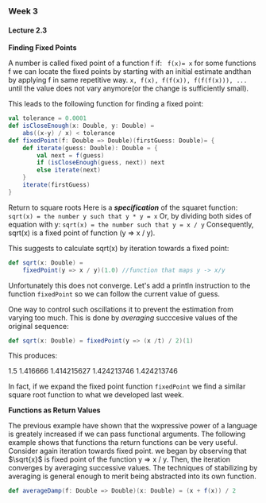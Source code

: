 ### Week 3

#### Lecture 2.3

**Finding Fixed Points**

A number is called fixed point of a function f if:
` f(x)= x`
for some functions f we can locate the fixed points by starting with an initial estimate andthan by applying f in same repetitive way.
`x, f(x), f(f(x)), f(f(f(x))), ...`
until the value does not vary anymore(or the change is sufficiently small).

This leads to the following function for finding a fixed point:

```Scala
val tolerance = 0.0001
def isCloseEnough(x: Double, y: Double) =
    abs((x-y) / x) < tolerance
def fixedPoint(f: Double => Double)(firstGuess: Double)= {
    def iterate(guess: Double): Double = {
        val next = f(guess)
        if (isCloseEnough(guess, next)) next
        else iterate(next)
    }
    iterate(firstGuess)
}
```
Return to square roots
Here is a ***specification*** of the squaret function:
`sqrt(x) = the number y such that y * y = x`
Or, by dividing both sides of equation with y:
`sqrt(x) = the number such that y = x / y`
Consequently, sqrt(x) is a fixed point of function (y => x / y).

This suggests to calculate sqrt(x) by iteration towards a fixed point:
```Scala
def sqrt(x: Double) =
    fixedPoint(y => x / y)(1.0) //function that maps y -> x/y
```
Unfortunately this does not converge.
Let's add a println instruction to the function `fixedPoint` so we can follow the current value of guess.

One way to control such oscillations it to prevent the estimation from varying too much. This is done by *averaging* succcesive values of the original sequence:
```Scala
def sqrt(x: Double) = fixedPoint(y => (x /t) / 2)(1)
```
This produces:

1.5
1.416666
1.414215627
1.424213746
1.424213746

In fact, if we expand the fixed point function `fixedPoint` we find a similar square root function to what we developed last week.

**Functions as Return Values**

The previous example have shown that the wxpressive power of a language is greately increased if we can pass functional arguments.
The following example shows that functions tha return functions can be very useful.
Consider again iteration towards fixed point.
we began by observing that $\sqrt{x}$ is fixed point of the function y => x / y.
Then, the iteration converges by averaging successive values.
The techniques of stabilizing by averaging is general enough to merit being abstracted into its own function.
```Scala
def averageDamp(f: Double => Double)(x: Double) = (x + f(x)) / 2
```
